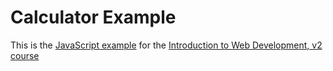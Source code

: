 # Calculator Example

This is the [JavaScript example](https://btholt.github.io/intro-to-web-dev-v2/js-project) for the [Introduction to Web Development, v2 course](https://btholt.github.io/intro-to-web-dev-v2/)
